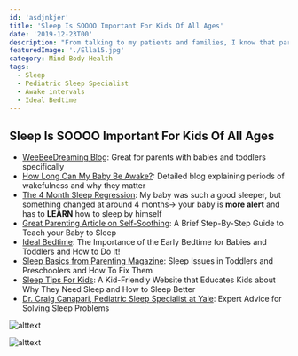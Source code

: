 ```yaml
---
id: 'asdjnkjer'
title: 'Sleep Is SOOOO Important For Kids Of All Ages'
date: '2019-12-23T00'
description: "From talking to my patients and families, I know that parents STRUGGLE with their kids' sleep, and most kids don't get anywhere near the amount of sleep they need (especially teens!)."
featuredImage: './Ella15.jpg'
category: Mind Body Health
tags:
  - Sleep
  - Pediatric Sleep Specialist
  - Awake intervals
  - Ideal Bedtime
---
```


## Sleep Is SOOOO Important For Kids Of All Ages
* [WeeBeeDreaming Blog](https://www.weebeedreaming.com/blog): Great for parents with babies and toddlers specifically
* [How Long Can My Baby Be Awake?](https://www.weebeedreaming.com/my-blog/short-naps-got-you-down?rq=wakefulness%20periods): Detailed blog explaining periods of wakefulness and why they matter
* [The 4 Month Sleep Regression](https://www.babysleepsite.com/baby-sleep-patterns/4-month-sleep-regression/): My baby was such a good sleeper, but something changed at around 4 months→ your baby is **more alert** and has to **LEARN** how to sleep by himself
* [Great Parenting Article on Self-Soothing](https://www.parents.com/baby/sleep/tips/five-ways-to-help-baby-sleep/): A Brief Step-By-Step Guide to Teach your Baby to Sleep
* [Ideal Bedtime](https://www.weebeedreaming.com/my-blog/ideal-bedtime): The Importance of the Early Bedtime for Babies and Toddlers and How to Do It!
* [Sleep Basics from Parenting Magazine](https://www.parents.com/toddlers-preschoolers/sleep/101/): Sleep Issues in Toddlers and Preschoolers and How To Fix Them
* [Sleep Tips For Kids](http://sleepforkids.org/index.html): A Kid-Friendly Website that Educates Kids about Why They Need Sleep and How to Sleep Better
* [Dr. Craig Canapari, Pediatric Sleep Specialist at Yale](https://drcraigcanapari.com/): Expert Advice for Solving Sleep Problems




![alttext](http://sleepeducation.org/images/healthy-sleep-awareness-project/healthy-sleep-duration-large.jpg?sfvrsn=0)

![alttext](http://www.sleepeducation.org/images/infographiclibrary/rsz_sleep-recharges-you-school-flyer.jpg?sfvrsn=2)
